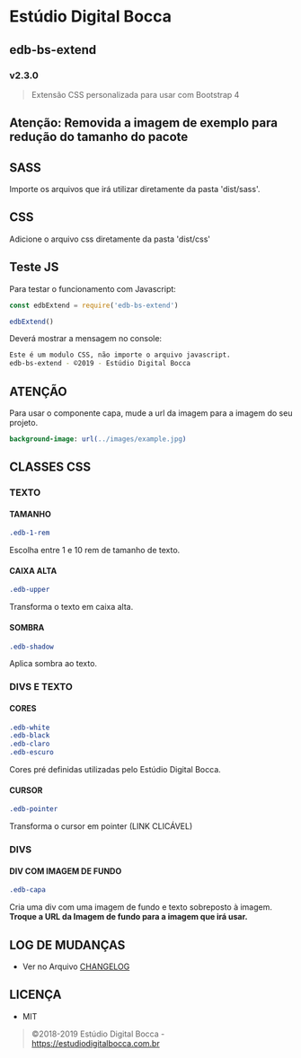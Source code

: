 # Estúdio Digital Bocca

## edb-bs-extend

### v2.3.0

> Extensão CSS personalizada para usar com Bootstrap 4

## Atenção: Removida a imagem de exemplo para redução do tamanho do pacote

## SASS

Importe os arquivos que irá utilizar diretamente da pasta 'dist/sass'.

## CSS

Adicione o arquivo css diretamente da pasta 'dist/css'

## Teste JS

Para testar o funcionamento com Javascript:

```javascript
const edbExtend = require('edb-bs-extend')

edbExtend()
```

Deverá mostrar a mensagem no console:

```bash
Este é um modulo CSS, não importe o arquivo javascript.
edb-bs-extend - ©2019 - Estúdio Digital Bocca
```

## ATENÇÃO

Para usar o componente capa, mude a url da imagem para a imagem do seu projeto.

```sass
background-image: url(../images/example.jpg)
```

## CLASSES CSS

### TEXTO

#### TAMANHO

```css
.edb-1-rem
```

Escolha entre 1 e 10 rem de tamanho de texto.

#### CAIXA ALTA

```css
.edb-upper
```

Transforma o texto em caixa alta.

#### SOMBRA

```css
.edb-shadow
```

Aplica sombra ao texto.

### DIVS E TEXTO

#### CORES

```css
.edb-white
.edb-black
.edb-claro
.edb-escuro
```

Cores pré definidas utilizadas pelo Estúdio Digital Bocca.

#### CURSOR

```css
.edb-pointer
```

Transforma o cursor em pointer (LINK CLICÁVEL)

### DIVS

#### DIV COM IMAGEM DE FUNDO

```css
.edb-capa
```

Cria uma div com uma imagem de fundo e texto sobreposto à imagem.
**Troque a URL da Imagem de fundo para a imagem que irá usar.**

## LOG DE MUDANÇAS

- Ver no Arquivo [CHANGELOG](CHANGELOG.md)

## LICENÇA

- MIT

> ©2018-2019 Estúdio Digital Bocca - <https://estudiodigitalbocca.com.br>
